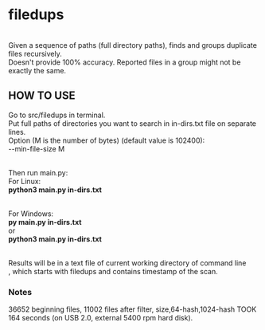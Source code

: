 # filedups
<br>Given a sequence of paths (full directory paths), finds and groups duplicate files recursively.
<br>Doesn't provide 100% accuracy. Reported files in a group might not be exactly the same.

## HOW TO USE
Go to src/filedups in terminal.
<br>Put full paths of directories you want to search in in-dirs.txt file on separate lines.
<br>Option (M is the number of bytes) (default value is 102400): 
<br>--min-file-size M

<br>Then run main.py:
<br>For Linux:
<br>**python3 main.py in-dirs.txt**

<br>For Windows:
<br>**py main.py in-dirs.txt**
<br>or
<br>**python3 main.py in-dirs.txt**

<br>Results will be in a text file of current working directory of command line
<br>, which starts with filedups and contains timestamp of the scan.

### Notes
36652 beginning files, 11002 files after filter, size,64-hash,1024-hash TOOK 164 seconds (on USB 2.0, external 5400 rpm hard disk).
